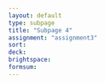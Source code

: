 ```yaml
---
layout: default
type: subpage
title: "Subpage 4"
assignment: "assignment3"
sort:
deck:
brightspace:
formsum:
---
```

